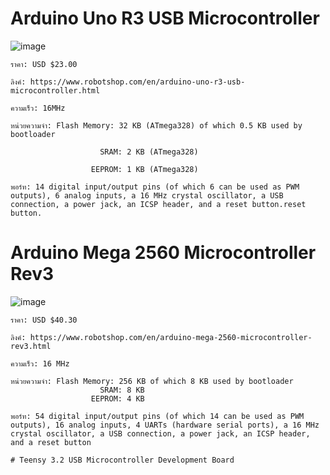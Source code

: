 # Arduino Uno R3 USB Microcontroller

![image](https://user-images.githubusercontent.com/98943546/153701485-77a323fd-1470-4874-a4a2-7638ceb77193.png)

    ราคา: USD $23.00
    
    ลิงค์: https://www.robotshop.com/en/arduino-uno-r3-usb-microcontroller.html
    
    ความเร็ว: 16MHz
    
    หน่วยความจำ: Flash Memory: 32 KB (ATmega328) of which 0.5 KB used by bootloader 
    
                        SRAM: 2 KB (ATmega328) 
                       
                      EEPROM: 1 KB (ATmega328) 
                     
    พอร์ท: 14 digital input/output pins (of which 6 can be used as PWM outputs), 6 analog inputs, a 16 MHz crystal oscillator, a USB connection, a power jack, an ICSP header, and a reset button.reset button.

# Arduino Mega 2560 Microcontroller Rev3

![image](https://user-images.githubusercontent.com/98943546/153701787-aef60b39-c9a6-4331-993f-72af3e7a3dbb.png)

    ราคา: USD $40.30
    
    ลิงค์: https://www.robotshop.com/en/arduino-mega-2560-microcontroller-rev3.html
    
    ความเร็ว: 16 MHz
    
    หน่วยความจำ: Flash Memory: 256 KB of which 8 KB used by bootloader
                        SRAM: 8 KB
                      EEPROM: 4 KB
    
    พอร์ท: 54 digital input/output pins (of which 14 can be used as PWM outputs), 16 analog inputs, 4 UARTs (hardware serial ports), a 16 MHz crystal oscillator, a USB connection, a power jack, an ICSP header, and a reset button
    
    # Teensy 3.2 USB Microcontroller Development Board
    
